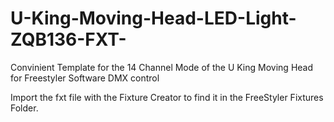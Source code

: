 # U-King-Moving-Head-LED-Light-ZQB136-FXT-
Convinient Template for the 14 Channel Mode of the U King Moving Head for Freestyler Software DMX control

Import the fxt file with the Fixture Creator to find it in the FreeStyler Fixtures Folder.
